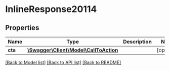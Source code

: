 # InlineResponse20114

## Properties
Name | Type | Description | Notes
------------ | ------------- | ------------- | -------------
**cta** | [**\Swagger\Client\Model\CallToAction**](CallToAction.md) |  | [optional] 

[[Back to Model list]](../README.md#documentation-for-models) [[Back to API list]](../README.md#documentation-for-api-endpoints) [[Back to README]](../README.md)


